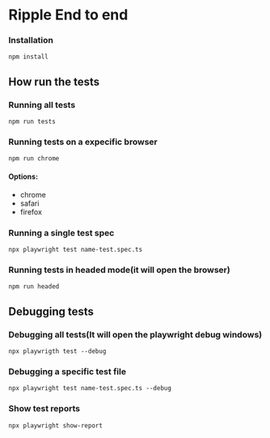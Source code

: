 # Ripple End to end

### Installation 

```
npm install
```

## How run the tests

### Running all tests
```
npm run tests
```

### Running tests on a expecific browser
```
npm run chrome
```
#### Options:
- chrome
- safari
- firefox

### Running a single test spec
```
npx playwright test name-test.spec.ts
```

### Running tests in headed mode(it will open the browser)
```
npm run headed
```

## Debugging tests

### Debugging all tests(It will open the playwright debug windows)
```
npx playwrigth test --debug
```

### Debugging a specific test file
```
npx playwright test name-test.spec.ts --debug
```

### Show test reports
```
npx playwright show-report
```